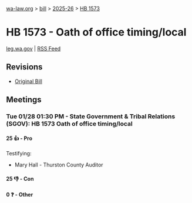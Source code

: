 [wa-law.org](/) > [bill](/bill/) > [2025-26](/bill/2025-26/) > [HB 1573](/bill/2025-26/hb/1573/)

# HB 1573 - Oath of office timing/local
[leg.wa.gov](https://app.leg.wa.gov/billsummary?BillNumber=1573&Year=2025&Initiative=false) | [RSS Feed](./rss.xml)

## Revisions
* [Original Bill](1/)

## Meetings
### Tue 01/28 01:30 PM - State Government & Tribal Relations (SGOV): HB 1573 Oath of office timing/local
#### 25 👍 - Pro
Testifying:
* Mary Hall - Thurston County Auditor

#### 25 👎 - Con

#### 0 ❓ - Other
